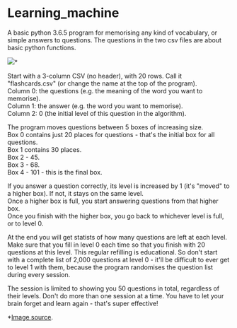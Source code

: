 # Learning_machine

A basic python 3.6.5 program for memorising any kind of vocabulary, or simple answers to questions. The questions in the two csv files are about basic python functions.

<img src="https://myheritagelanguage.com/wp-content/uploads/2017/12/B5_P20a.jpg">*

Start with a 3-column CSV (no header), with 20 rows. Call it "flashcards.csv" (or change the name at the top of the program).<br>
Column 0: the questions (e.g. the meaning of the word you want to memorise).<br>
Column 1: the answer (e.g. the word you want to memorise).<br>
Column 2: 0 (the initial level of this question in the algorithm).

The program moves questions between 5 boxes of increasing size.<br>
Box 0 contains just 20 places for questions - that's the initial box for all questions.<br>
Box 1 contains 30 places.<br>
Box 2 - 45.<br>
Box 3 - 68.<br>
Box 4 - 101 - this is the final box.

If you answer a question correctly, its level is increased by 1 (it's "moved" to a higher box). If not, it stays on the same level.<br>
Once a higher box is full, you start answering questions from that higher box.<br>
Once you finish with the higher box, you go back to whichever level is full, or to level 0.

At the end you will get statists of how many questions are left at each level. Make sure that you fill in level 0 each time so that you finish with 20 questions at this level. This regular refilling is educational. So don't start with a complete list of 2,000 questions at level 0 - it'll be difficult to ever get to level 1 with them, because the program randomises the question list during every session.

The session is limited to showing you 50 questions in total, regardless of their levels. Don't do more than one session at a time. You have to let your brain forget and learn again - that's super effective!

*<a href="https://myheritagelanguage.com/book/teaching-learning-strategies-techniques/part-learning-strategies-techniques-different-sub-areas/techniques-strategies-practicing-general-m1-4/m4-flashcards-useful-aid-learning-professionals/">Image source</a>.
